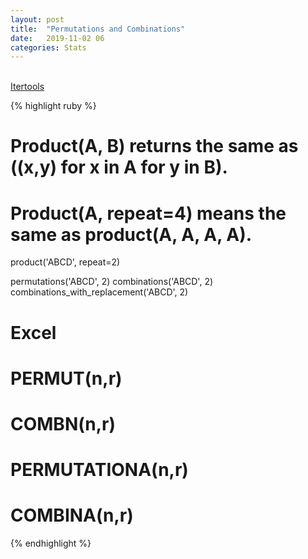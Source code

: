 ```yaml
---
layout: post
title:  "Permutations and Combinations"
date:   2019-11-02 06
categories: Stats
---
```

<br />
<a href="https://docs.python.org/2/library/itertools.html">
Itertools
</a>

{% highlight ruby %}

# Product(A, B) returns the same as ((x,y) for x in A for y in B).
# Product(A, repeat=4) means the same as product(A, A, A, A).
product('ABCD', repeat=2)

permutations('ABCD', 2)
combinations('ABCD', 2)
combinations_with_replacement('ABCD', 2)

# Excel
# PERMUT(n,r)
# COMBN(n,r)
# PERMUTATIONA(n,r)
# COMBINA(n,r)

{% endhighlight %}

